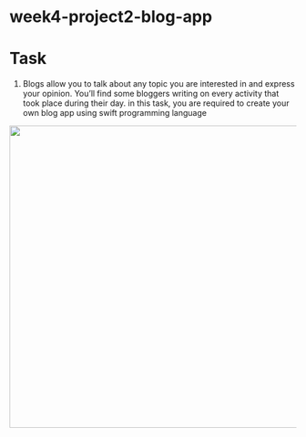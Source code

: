 # week4-project2-blog-app

# Task 
1. Blogs allow you to talk about any topic you are interested in and express your opinion. You’ll find some bloggers writing on every activity that took place during their day. in this task, you are required to create your own blog app using swift programming language


<img src="https://user-images.githubusercontent.com/44459664/137601295-484af622-6b5c-45af-8887-ed320d05a4f4.png" width="600" height="530"/>  

